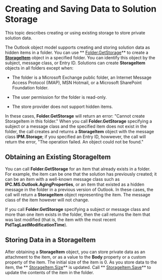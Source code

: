 
# Creating and Saving Data to Solution Storage

This topic describes creating or using existing storage to store private solution data.

The Outlook object model supports creating and storing solution data as hidden items in a folder. You can use  ** [Folder.GetStorage](cc5ee63b-7d11-6340-8392-8b35a689a28c.md)** to create a **[StorageItem](41776bc3-b838-2755-fd6b-3b5012fb9ae5.md)** object in a specified folder. You can identify this object by the subject, message class, or Entry ID. Solutions can create **StorageItem** objects in all folders except when:

- The folder is a Microsoft Exchange public folder, an Internet Message Access Protocol (IMAP), MSN Hotmail, or a Microsoft SharePoint Foundation folder.
    
- The user permission for the folder is read-only.
    
- The store provider does not support hidden items.
    

In these cases,  **Folder.GetStorage** will return an error: "Cannot create StorageItem in this folder."
When you call  **Folder.GetStorage** specifying a subject or a message class and the specified item does not exist in the folder, the call creates and returns a **StorageItem** object with the message class **IPM.Storage**; if you specified an Entry ID, howwever, the call will return the error, "The operation failed. An object could not be found."

## Obtaining an Existing StorageItem

You can call  **Folder.GetStorage** for an item that already exists in a folder. For example, the item can be one that the solution has previously created; it can be an item with a well-known message class such as **IPC.MS.Outlook.AgingProperties**, or an item that existed as a hidden message in the folder in a previous version of Outlook. In these cases, the call will return a  **StorageItem** object representing the item. The message class of the item however will not change.

 If you call **Folder.GetStorage** specifying a subject or message class and more than one item exists in the folder, then the call returns the item that was last modified (that is, the item with the most recent **PidTagLastModificationTime**).


## Storing Data in a StorageItem

After obtaining a  **StorageItem** object, you can store private data as an attachment to the item, or as a value to the **Body** property or a custom property of the item. The initial size of the item is 0. As you store data to the item, the ** [StorageItem.Size](7bf2fd39-8705-aa1b-af76-a3a21073d152.md)** is updated. Call ** [StorageItem.Save](9462a342-294a-175e-7e8f-d416f0959f69.md)** to update the contents of the item in the folder.

